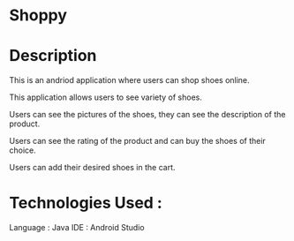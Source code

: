 # Shoppy

# Description

This is an andriod application where users can shop shoes online.

This application allows users to see variety of shoes.

Users can see the pictures of the shoes, they can see the description of the product.

Users can see the rating of the product and can buy the shoes of their choice.

Users can add their desired shoes in the cart.

# Technologies Used : 

Language : Java
IDE : Android Studio
